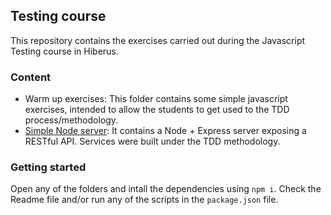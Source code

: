## Testing course

This repository contains the exercises carried out during the Javascript Testing course in Hiberus.

### Content

- Warm up exercises: This folder contains some simple javascript exercises, intended to allow the students to get used to the TDD process/methodology.
- [Simple Node server](simple-node-serve/Readme.md): It contains a Node + Express server exposing a RESTful API. Services were built under the TDD methodology.

### Getting started

Open any of the folders and intall the dependencies using `npm i`. Check the Readme file and/or run any of the scripts in the `package.json` file.
